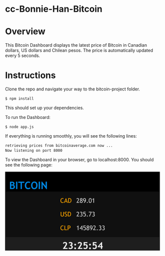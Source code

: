 # cc-Bonnie-Han-Bitcoin

# Overview
This Bitcoin Dashboard displays the latest price of Bitcoin in Canadian dollars, US dollars and Chilean pesos. The price is automatically updated every 5 seconds.

# Instructions

Clone the repo and navigate your way to the bitcoin-project folder.
```
$ npm install
```
This should set up your dependencies.

To run the Dashboard:
```
$ node app.js
```

If everything is running smoothly, you will see the following lines:
```
retrieving prices from bitcoinaverage.com now ...
Now listening on port 8000
```

To view the Dashboard in your browser, go to localhost:8000. You should see the following page: 

![ScreenShot](/screenshot/screenshot.png)

